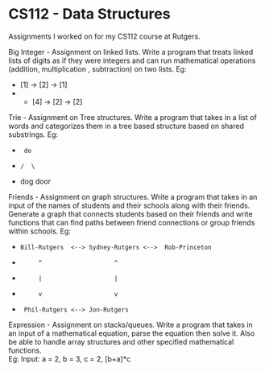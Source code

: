 # CS112 - Data Structures
Assignments I worked on for my CS112 course at Rutgers.

Big Integer - Assignment on linked lists. Write a program that treats linked lists of digits as if they were integers and can run mathematical operations (addition, multiplication
, subtraction) on two lists. 
Eg: 
* [1] -> [2] -> [1]
* + [4] -> [2] -> [2]

Trie - Assignment on Tree structures. Write a program that takes in a list of words and categorizes them in a tree based structure based on shared substrings.
Eg:  
*      do
*     /  \
*   dog  door
   
Friends - Assignment on graph structures. Write a program that takes in an input of the names of students and their schools along with their friends. Generate a graph that connects
students based on their friends and write functions that can find paths between friend connections or group friends within schools.
Eg:   
*     Bill-Rutgers  <--> Sydney-Rutgers <-->  Rob-Princeton
*          ^                    ^
*          |                    |
*          v                    v
*      Phil-Rutgers <--> Jon-Rutgers

Expression - Assignment on stacks/queues. Write a program that takes in an input of a mathematical equation, parse the equation then solve it. Also be able to handle array 
structures and other specified mathematical functions.  
Eg: Input: a = 2, b = 3, c = 2, [b+a]*c
